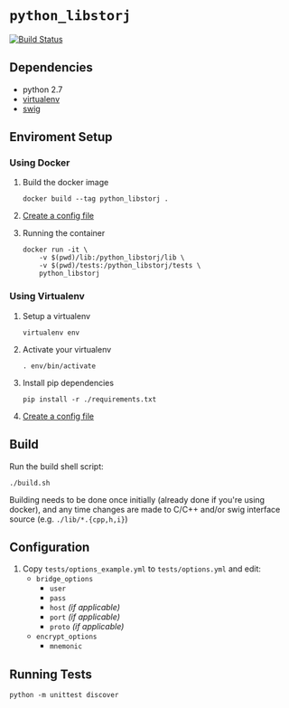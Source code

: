 `python_libstorj`
===
[![Build Status](https://travis-ci.org/Storj/python-libstorj.svg?branch=master)](https://travis-ci.org/Storj/python-libstorj)

Dependencies
---
+ python 2.7
+ [virtualenv](https://virtualenv.pypa.io/en/stable/installation/)
+ [swig](http://www.swig.org/)

Enviroment Setup
---

### Using Docker
1. Build the docker image
    ```
    docker build --tag python_libstorj .
    ```

1. [Create a config file](#configuration)

1. Running the container
    ```
    docker run -it \
        -v $(pwd)/lib:/python_libstorj/lib \
        -v $(pwd)/tests:/python_libstorj/tests \
        python_libstorj
    ```

### Using Virtualenv
1. Setup a virtualenv
    ```
    virtualenv env
    ```
1. Activate your virtualenv
    ```
    . env/bin/activate
    ```
1. Install pip dependencies
    ```
    pip install -r ./requirements.txt
    ```

1. [Create a config file](#configuration)

Build
---
Run the build shell script:
```
./build.sh
```

Building needs to be done once initially (already done if you're using docker), and any time changes are made to C/C++ and/or swig interface source (e.g. `./lib/*.{cpp,h,i}`)

Configuration
---
1. Copy `tests/options_example.yml` to `tests/options.yml` and edit:
      + `bridge_options`
        - `user`
        - `pass`
        - `host` _(if applicable)_
        - `port` _(if applicable)_
        - `proto` _(if applicable)_
      + `encrypt_options`
        - `mnemonic`

Running Tests
---
```
python -m unittest discover
```
